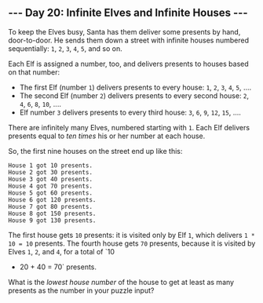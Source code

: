 ## \--- Day 20: Infinite Elves and Infinite Houses ---

To keep the Elves busy, Santa has them deliver some presents by hand,
door-to-door. He sends them down a street with infinite houses numbered
sequentially: `1`, `2`, `3`, `4`, `5`, and so on.

Each Elf is assigned a number, too, and delivers presents to houses
based on that number:

  - The first Elf (number `1`) delivers presents to every house: `1`,
    `2`, `3`, `4`, `5`, ....
  - The second Elf (number `2`) delivers presents to every second house:
    `2`, `4`, `6`, `8`, `10`, ....
  - Elf number `3` delivers presents to every third house: `3`, `6`,
    `9`, `12`, `15`, ....

There are infinitely many Elves, numbered starting with `1`. Each Elf
delivers presents equal to *ten times* his or her number at each house.

So, the first nine houses on the street end up like this:

    House 1 got 10 presents.
    House 2 got 30 presents.
    House 3 got 40 presents.
    House 4 got 70 presents.
    House 5 got 60 presents.
    House 6 got 120 presents.
    House 7 got 80 presents.
    House 8 got 150 presents.
    House 9 got 130 presents.

The first house gets `10` presents: it is visited only by Elf `1`, which
delivers `1 * 10 = 10` presents. The fourth house gets `70` presents,
because it is visited by Elves `1`, `2`, and `4`, for a total of `10
+ 20 + 40 = 70` presents.

What is the *lowest house number* of the house to get at least as many
presents as the number in your puzzle input?
